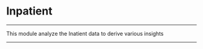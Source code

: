 # Inpatient

*******************************************************************************************************************
This module analyze the Inatient data to derive various insights
*******************************************************************************************************************
